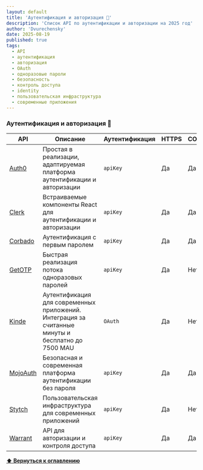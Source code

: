 ```yaml
---
layout: default
title: 'Аутентификация и авторизация 📳'
description: 'Список API по аутентификации и авторизации на 2025 год'
author: 'Dvurechensky'
date: 2025-08-19
published: true
tags:
  - API
  - аутентификация
  - авторизация
  - OAuth
  - одноразовые пароли
  - безопасность
  - контроль доступа
  - identity
  - пользовательская инфраструктура
  - современные приложения
---
```


### Аутентификация и авторизация 📳

| API                                  | Описание                                                                                          | Аутентификация | HTTPS | CORS |
| ------------------------------------ | ------------------------------------------------------------------------------------------------- | -------------- | ----- | ---- |
| [Auth0](https://auth0.com)           | Простая в реализации, адаптируемая платформа аутентификации и авторизации                         | `apiKey`       | Да    | Да   |
| [Clerk](https://clerk.com)           | Встраиваемые компоненты React для аутентификации и авторизации                                    | `apiKey`       | Да    | Да   |
| [Corbado](https://corbado.com)       | Аутентификация с первым паролем                                                                   | `apiKey`       | Да    | Да   |
| [GetOTP](https://otp.dev/en/docs/)   | Быстрая реализация потока одноразовых паролей                                                     | `apiKey`       | Да    | Нет  |
| [Kinde](https://kinde.com)           | Аутентификация для современных приложений. Интеграция за считанные минуты и бесплатно до 7500 MAU | `OAuth`        | Да    | Нет  |
| [MojoAuth](https://mojoauth.com)     | Безопасная и современная платформа аутентификации без пароля                                      | `apiKey`       | Да    | Да   |
| [Stytch](https://stytch.com/)        | Пользовательская инфраструктура для современных приложений                                        | `apiKey`       | Да    | Нет  |
| [Warrant](https://docs.warrant.dev/) | API для авторизации и контроля доступа                                                            | `apiKey`       | Да    | Да   |

**[⬆ Вернуться к оглавлению](../index.md)**
